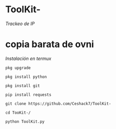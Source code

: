 # ToolKit-
*Trackeo de IP*
# copia barata de ovni 
*Instalación en termux*

~~~
pkg upgrade

pkg install python

pkg install git

pip install requests

git clone https://github.com/Ceshack7/ToolKit-

cd TooKit-/

python ToolKit.py
~~~
